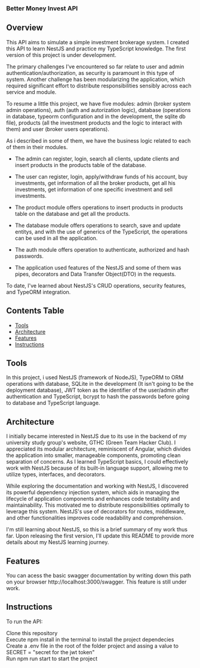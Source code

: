 ### Better Money Invest API

## Overview

This API aims to simulate a simple investment brokerage system. I created this API to learn NestJS and practice my TypeScript knowledge. The first version of this project is under development.

The primary challenges I've encountered so far relate to user and admin authentication/authorization, as security is paramount in this type of system. Another challenge has been modularizing the application, which required significant effort to distribute responsibilities sensibly across each service and module.

To resume a little this project, we have five modules: admin (broker system admin operations), auth (auth and autorization logic), database (operations in database, typeorm configuration and in the development, the sqlite db file), products (all the investment products and the logic to interact with them) and user (broker users operations). 

As i described in some of them, we have the business logic related to each of them in their modules.

- The admin can register, login, search all clients, update clients and insert products in the products table of the database. 

- The user can register, login, apply/withdraw funds of his account, buy investments, get information of all the broker products, get all his investments, get information of one specific investment and sell investments.

- The product module offers operations to insert products in products table on the database and get all the products.

- The database module offers operations to search, save and update entitys, and with the use of generics of the TypeScript, the operations can be used in all the application.

- The auth module offers operation to authenticate, authorized and hash passwords.

- The application used features of the NestJS and some of them was pipes, decorators and Data Transfer Object(DTO) in the requests.

To date, I've learned about NestJS's CRUD operations, security features, and TypeORM integration.

## Contents Table
* [Tools](#Tools)
* [Architecture](#architecture)
* [Features](#features)
* [Instructions](#instructions)

## Tools

In this project, i used NestJS (framework of NodeJS), TypeORM to ORM operations with database, SQLite in the development (It isn't going to be the deployment database), JWT token as the identifier of the user/admin after authentication and TypeScript, bcrypt to hash the passwords before going to database and TypeScript language.

## Architecture

I initially became interested in NestJS due to its use in the backend of my university study group's website, GTHC (Green Team Hacker Club). I appreciated its modular architecture, reminiscent of Angular, which divides the application into smaller, manageable components, promoting clean separation of concerns. As I learned TypeScript basics, I could effectively work with NestJS because of its built-in language support, allowing me to utilize types, interfaces, and decorators.

While exploring the documentation and working with NestJS, I discovered its powerful dependency injection system, which aids in managing the lifecycle of application components and enhances code testability and maintainability. This motivated me to distribute responsibilities optimally to leverage this system. NestJS's use of decorators for routes, middleware, and other functionalities improves code readability and comprehension.

I'm still learning about NestJS, so this is a brief summary of my work thus far. Upon releasing the first version, I'll update this README to provide more details about my NestJS learning journey.

## Features

You can acess the basic swagger documentation by writing down this path on your browser http://localhost:3000/swagger. This feature is still under work. 

## Instructions

To run the API:

Clone this repository\
Execute npm install in the terminal to install the project dependecies\
Create a .env file in the root of the folder project and assing a value to SECRET = "secret for the jwt token"\
Run npm run start to start the project